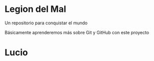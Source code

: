 # Legion del Mal
Un repositorio para conquistar el mundo

Básicamente aprenderemos más sobre Git y GitHub con este proyecto

# Lucio